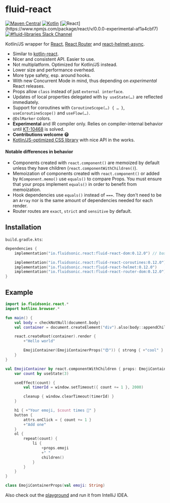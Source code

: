 fluid-react
===========

[![Maven Central](https://img.shields.io/maven-central/v/io.fluidsonic.react/fluid-react?label=Maven%20Central)](https://search.maven.org/artifact/io.fluidsonic.react/fluid-react)
[![Kotlin](https://img.shields.io/badge/Kotlin-1.5.21%20(JS)-blue.svg)](https://github.com/JetBrains/kotlin/releases/v1.5.11)
[![React](https://img.shields.io/badge/React-experimental%20(November%2015,%202021)-blue.svg)](https://www.npmjs.com/package/react/v/0.0.0-experimental-af1a4cbf7)
[![#fluid-libraries Slack Channel](https://img.shields.io/badge/slack-%23fluid--libraries-543951.svg?label=Slack)](https://kotlinlang.slack.com/messages/C7UDFSVT2/)

Kotlin/JS wrapper for [React](https://reactjs.org/), [React Router](https://reactrouter.com/) and
[react-helmet-async](https://github.com/staylor/react-helmet-async).

- Similar to [kotlin-react](https://github.com/JetBrains/kotlin-wrappers/tree/master/kotlin-react).
- Nicer and consistent API. Easier to use.
- Not multiplatform. Optimized for Kotlin/JS instead.
- Lower size and performance overhead.
- More type safety, esp. around hooks.
- With new Concurrent Mode in mind, thus depending on *experimental* React releases.
- Props allow `class` instead of just `external interface`.
- Updates of local properties delegated with `by useState(…)` are reflected immediately.
- Support for coroutines with `CoroutineScope(…) { … }`, `useCoroutineScope()` and `useFlow(…)`.
- `@DslMarker` colors.
- **Experimental** and IR compiler only. Relies on compiler-internal behavior until [KT-10468](https://youtrack.jetbrains.com/issue/KT-10468) is solved.
- **Contributions welcome 😃**
- [Kotlin/JS-optimized CSS library](https://github.com/fluidsonic/fluid-css) with nice API in the works.

#### Notable differences in behavior

- Components created with `react.component()` are memoized by default unless they have children (`react.componentWithChildren()`).
- Memoization of components created with `react.component()` or added by `RComponent.memo()` use `equals()` to compare Props. You must ensure that your props
  implement `equals()` in order to benefit from memoization.
- Hook dependencies use `equals()` instead of `===`. They don't need to be an `Array` nor is the same amount of dependencies needed for each render.
- Router routes are `exact`, `strict` and `sensitive` by default.

## Installation

`build.gradle.kts`:

```kt
dependencies {
    implementation("io.fluidsonic.react:fluid-react-dom:0.12.0") // basis module

    implementation("io.fluidsonic.react:fluid-react-coroutines:0.12.0") // optional coroutine support
    implementation("io.fluidsonic.react:fluid-react-helmet:0.12.0")     // optional dynamic metadata (react-helmet-async)
    implementation("io.fluidsonic.react:fluid-react-router-dom:0.12.0") // optional routing (react-router)
}
```

## Example

```kt
import io.fluidsonic.react.*
import kotlinx.browser.*

fun main() {
    val body = checkNotNull(document.body)
    val container = document.createElement("div").also(body::appendChild)

    react.createRoot(container).render {
        +"Hello world"

        EmojiContainer(EmojiContainerProps("😍")) { strong { +"cool" } }
    }
}

val EmojiContainer by react.componentWithChildren { props: EmojiContainerProps, children ->
    var count by useState(3)

    useEffect(count) {
        val timerId = window.setTimeout({ count += 1 }, 2000)

        cleanup { window.clearTimeout(timerId) }
    }

    h1 { +"Your emoji, $count times 🎉" }
    button {
        attrs.onClick = { count += 1 }
        +"Add one"
    }
    ol {
        repeat(count) {
            li {
                +props.emoji
                +" "
                children()
            }
        }
    }
}

class EmojiContainerProps(val emoji: String)
```

Also check out the [playground](modules/playground) and run it from IntelliJ IDEA.
